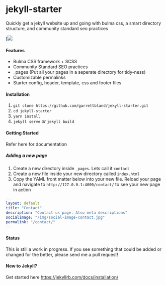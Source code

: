 # jekyll-starter

Quickly get a jekyll website up and going with bulma css, a smart directory structure, and community standard seo practices

[![](https://github.com/garrettbland/jekyll-starter-bulma/blob/master/README.jpg)

#### Features
- Bulma CSS framework + SCSS
- Community Standard SEO practices
- _pages (Put all your pages in a seperate directory for tidy-ness)
- Customizable permalinks
- Starter config, header, template, css and footer files

#### Installation

1. `git clone https://github.com/garrettbland/jekyll-starter.git`
2.  `cd jekyll-starter`
3. `yarn install`
4. `jekyll serve` *or*  `jekyll build`

#### Getting Started
Refer here for documentation
##### Adding a new page
1. Create a new directory inside `_pages`. Lets call it `contact`
2. Create a new file inside your new directory called `index.html`
3. Copy the YAML front matter below into your new file. Reload your page and navigate to `http://127.0.0.1:4000/contact/` to see your new page in action

```yaml
---
layout: default
title: "Contact"
description: "Contact us page. Also meta descriptions"
socialimage: "/img/social-image-contact.jpg"
permalink: "/contact/"
---
```

#### Status
This is still a work in progress. If you see something that could be added or changed for the better, please send me a pull request!

#### New to Jekyll?
Get started here
https://jekyllrb.com/docs/installation/
